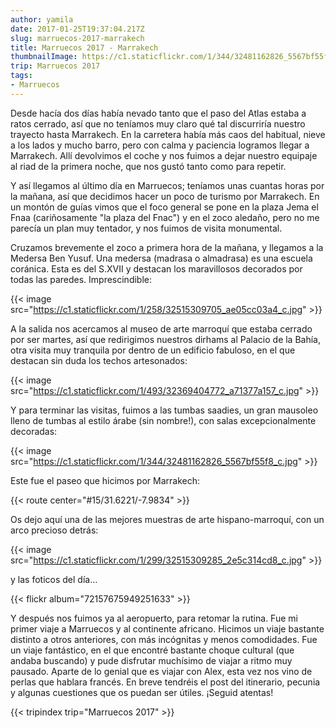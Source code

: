 ```yaml
---
author: yamila
date: 2017-01-25T19:37:04.217Z
slug: marruecos-2017-marrakech
title: Marruecos 2017 - Marrakech
thumbnailImage: https://c1.staticflickr.com/1/344/32481162826_5567bf55f8_c.jpg
trip: Marruecos 2017
tags:
- Marruecos
---
```


Desde hacía dos días había nevado tanto que el paso del Atlas estaba a ratos cerrado, así que no teníamos muy claro qué tal discurriría nuestro trayecto hasta Marrakech. En la carretera había más caos del habitual, nieve a los lados y mucho barro, pero con calma y paciencia logramos llegar a Marrakech. Allí devolvimos el coche y nos fuimos a dejar nuestro equipaje al riad de la primera noche, que nos gustó tanto como para repetir.

Y así llegamos al último día en Marruecos; teníamos unas cuantas horas por la mañana, así que decidimos hacer un poco de turismo por Marrakech. En un montón de guías vimos que el foco general se pone en la plaza Jema el Fnaa (cariñosamente "la plaza del Fnac") y en el zoco aledaño, pero no me parecía un plan muy tentador, y nos fuimos de visita monumental.

Cruzamos brevemente el zoco a primera hora de la mañana, y llegamos a la Medersa Ben Yusuf. Una medersa (madrasa o almadrasa) es una escuela coránica. Esta es del S.XVII y destacan los maravillosos decorados por todas las paredes. Imprescindible:

{{< image src="https://c1.staticflickr.com/1/258/32515309705_ae05cc03a4_c.jpg" >}}

A la salida nos acercamos al museo de arte marroquí que estaba cerrado por ser martes, así que redirigimos nuestros dirhams al Palacio de la Bahía, otra visita muy tranquila por dentro de un edificio fabuloso, en el que destacan sin duda los techos artesonados:

{{< image src="https://c1.staticflickr.com/1/493/32369404772_a71377a157_c.jpg" >}}

Y para terminar las visitas, fuimos a las tumbas saadies, un gran mausoleo lleno de tumbas al estilo árabe (sin nombre!), con salas excepcionalmente decoradas:

{{< image src="https://c1.staticflickr.com/1/344/32481162826_5567bf55f8_c.jpg" >}}

Este fue el paseo que hicimos por Marrakech:

{{< route center="#15/31.6221/-7.9834" >}}

Os dejo aquí una de las mejores muestras de arte hispano-marroquí, con un arco precioso detrás:

{{< image src="https://c1.staticflickr.com/1/299/32515309285_2e5c314cd8_c.jpg" >}}

y las foticos del día...

{{< flickr album="72157675949251633" >}}

Y después nos fuimos ya al aeropuerto, para retomar la rutina. Fue mi primer viaje a Marruecos y al continente africano. Hicimos un viaje bastante distinto a otros anteriores, con más incógnitas y menos comodidades. Fue un viaje fantástico, en el que encontré bastante choque cultural (que andaba buscando) y pude disfrutar muchísimo de viajar a ritmo muy pausado. Aparte de lo genial que es viajar con Alex, esta vez nos vino de perlas que hablara francés. En breve tendréis el post del itinerario, pecunia y algunas cuestiones que os puedan ser útiles. ¡Seguid atentas!

{{< tripindex trip="Marruecos 2017" >}}
